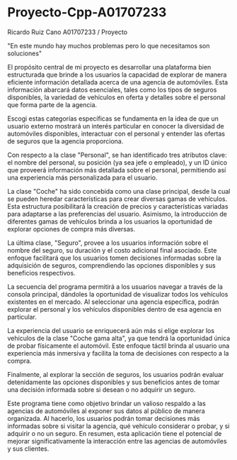 # Proyecto-Cpp-A01707233
Ricardo Ruiz Cano A01707233 / Proyecto

"En este mundo hay muchos problemas pero lo que necesitamos son soluciones"

El propósito central de mi proyecto es desarrollar una plataforma bien estructurada que brinde a los usuarios la capacidad de explorar de manera eficiente información detallada acerca de una agencia de automóviles. Esta información abarcará datos esenciales, tales como los tipos de seguros disponibles, la variedad de vehículos en oferta y detalles sobre el personal que forma parte de la agencia.

Escogi estas categorías específicas se fundamenta en la idea de que un usuario externo mostrará un interés particular en conocer la diversidad de automóviles disponibles, interactuar con el personal y entender las ofertas de seguros que la agencia proporciona.

Con respecto a la clase "Personal", se han identificado tres atributos clave: el nombre del personal, su posición (ya sea jefe o empleado), y un ID único que proveerá información más detallada sobre el personal, permitiendo así una experiencia más personalizada para el usuario.

La clase "Coche" ha sido concebida como una clase principal, desde la cual se pueden heredar características para crear diversas gamas de vehículos. Esta estructura posibilitará la creación de precios y características variadas para adaptarse a las preferencias del usuario. Asimismo, la introducción de diferentes gamas de vehículos brinda a los usuarios la oportunidad de explorar opciones de compra más diversas.

La última clase, "Seguro", provee a los usuarios información sobre el nombre del seguro, su duración y el costo adicional final asociado. Este enfoque facilitará que los usuarios tomen decisiones informadas sobre la adquisición de seguros, comprendiendo las opciones disponibles y sus beneficios respectivos.

La secuencia del programa permitirá a los usuarios navegar a través de la consola principal, dándoles la oportunidad de visualizar todos los vehículos existentes en el mercado. Al seleccionar una agencia específica, podrán explorar el personal y los vehículos disponibles dentro de esa agencia en particular.

La experiencia del usuario se enriquecerá aún más si elige explorar los vehículos de la clase "Coche gama alta", ya que tendrá la oportunidad única de probar físicamente el automóvil. Este enfoque táctil brinda al usuario una experiencia más inmersiva y facilita la toma de decisiones con respecto a la compra.

Finalmente, al explorar la sección de seguros, los usuarios podrán evaluar detenidamente las opciones disponibles y sus beneficios antes de tomar una decisión informada sobre si desean o no adquirir un seguro.

Este programa tiene como objetivo brindar un valioso respaldo a las agencias de automóviles al exponer sus datos al público de manera organizada. Al hacerlo, los usuarios podrán tomar decisiones más informadas sobre si visitar la agencia, qué vehículo considerar o probar, y si adquirir o no un seguro. En resumen, esta aplicación tiene el potencial de mejorar significativamente la interacción entre las agencias de automóviles y sus clientes.
